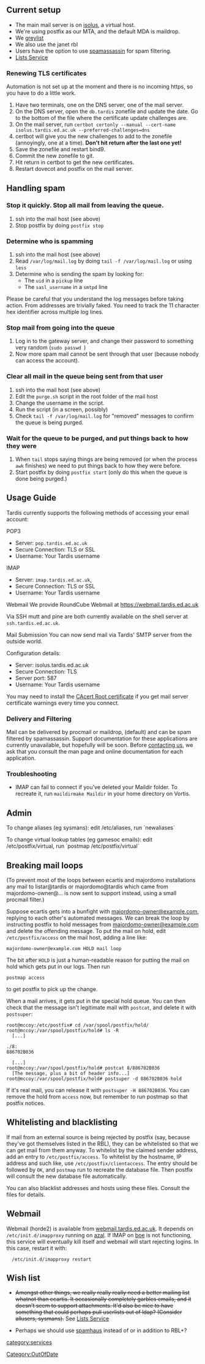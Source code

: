 ## Current setup

-   The main mail server is on [isolus](isolus "wikilink"), a virtual
    host.
-   We're using postfix as our MTA, and the default MDA is maildrop.
-   We [greylist](greylist "wikilink")
-   We also use the janet rbl
-   Users have the option to use [spamassassin](spamassassin "wikilink")
    for spam filtering.
-   [Lists Service](Lists_Service "wikilink")

### Renewing TLS certificates

Automation is not set up at the moment and there is no incoming https,
so you have to do a little work.

1.  Have two terminals, one on the DNS server, one of the mail server.
2.  On the DNS server, open the `db.tardis` zonefile and update the
    date. Go to the bottom of the file where the certificate update
    challenges are.
3.  On the mail server, run
    `certbot certonly --manual --cert-name isolus.tardis.ed.ac.uk --preferred-challenges=dns`
4.  certbot will give you the new challenges to add to the zonefile
    (annoyingly, one at a time). **Don't hit return after the last one
    yet!**
5.  Save the zonefile and restart bind9.
6.  Commit the new zonefile to git.
7.  Hit return in certbot to get the new certificates.
8.  Restart dovecot and postfix on the mail server.

## Handling spam

### Stop it quickly. Stop all mail from leaving the queue.

1.  ssh into the mail host (see above)
2.  Stop postfix by doing `postfix stop`

### Determine who is spamming

1.  ssh into the mail host (see above)
2.  Read `/var/log/mail.log` by doing `tail -f /var/log/mail.log` or
    using `less`
3.  Determine who is sending the spam by looking for:
    -   The `uid` in a `pickup` line
    -   The `sasl_username` in a `smtpd` line

Please be careful that you understand the log messages before taking
action. From addresses are trivially faked. You need to track the 11
character hex identifier across multiple log lines.

### Stop mail from going into the queue

1.  Log in to the gateway server, and change their password to something
    very random (`sudo passwd `<username>)
2.  Now more spam mail cannot be sent through that user (because nobody
    can access the account).

### Clear all mail in the queue being sent from that user

1.  ssh into the mail host (see above)
2.  Edit the `purge.sh` script in the root folder of the mail host
3.  Change the username in the script.
4.  Run the script (in a screen, possibly)
5.  Check `tail -f /var/log/mail.log` for "removed" messages to confirm
    the queue is being purged.

### Wait for the queue to be purged, and put things back to how they were

1.  When `tail` stops saying things are being removed (or when the
    process `awk` finishes) we need to put things back to how they were
    before.
2.  Start postfix by doing `postfix start` (only do this when the queue
    is done being purged.)

## Usage Guide

Tardis currently supports the following methods of accessing your email
account:

POP3
-   Server: `pop.tardis.ed.ac.uk`
-   Secure Connection: TLS or SSL
-   Username: Your Tardis username

<!-- -->

IMAP
-   Server: `imap.tardis.ed.ac.uk`,
-   Secure Connection: TLS or SSL
-   Username: Your Tardis username

<!-- -->

Webmail
We provide RoundCube Webmail at <https://webmail.tardis.ed.ac.uk>

<!-- -->

Via SSH
mutt and pine are both currently available on the shell server at
`ssh.tardis.ed.ac.uk`.

<!-- -->

Mail Submission
You can now send mail via Tardis' SMTP server from the outside world.

Configuration details:

-   Server: isolus.tardis.ed.ac.uk
-   Secure Connection: TLS
-   Server port: 587
-   Username: Your Tardis username

You may need to install the [CAcert Root
certificate](http://www.cacert.org/index.php?id=3) if you get mail
server certificate warnings every time you connect.

### Delivery and Filtering

Mail can be delivered by procmail or maildrop, (default) and can be spam
filtered by spamassassin. Support documentation for these applications
are currently unavailable, but hopefully will be soon. Before
[contacting us](Contact "wikilink"), we ask that you consult the man
page and online documentation for each application.

### Troubleshooting

-   IMAP can fail to connect if you've deleted your Maildir folder. To
    recreate it, run `maildirmake Maildir` in your home directory on
    Vortis.

## Admin

To change aliases (eg sysmans): edit /etc/aliases, run \`newaliases\`

To change virtual lookup tables (eg gamesoc emails): edit
/etc/postfix/virtual, run \`postmap /etc/postfix/virtual\`

## Breaking mail loops

(To prevent most of the loops between ecartis and majordomo
installations any mail to listar@tardis or majordomo@tardis which came
from majordomo-owner@... is now sent to support instead, using a small
procmail filter.)

Suppose ecartis gets into a bunfight with majordomo-owner@example.com,
replying to each other's automated messages. We can break the loop by
instructing postfix to hold messages from majordomo-owner@example.com
and delete the offending message. To put the mail on hold, edit
`/etc/postfix/access` on the mail host, adding a line like:

    majordomo-owner@example.com HOLD mail loop

The bit after `HOLD` is just a human-readable reason for putting the
mail on hold which gets put in our logs. Then run

    postmap access

to get postfix to pick up the change.

When a mail arrives, it gets put in the special hold queue. You can then
check that the message isn't legitimate mail with `postcat`, and delete
it with `postsuper`:

    root@mccoy:/etc/postfix# cd /var/spool/postfix/hold/
    root@mccoy:/var/spool/postfix/hold# ls -R
      [...]

    ./8:
    886702B036

      [...]
    root@mccoy:/var/spool/postfix/hold# postcat 8/886702B036
      [The message, plus a bit of header info...]
    root@mccoy:/var/spool/postfix/hold# postsuper -d 886702B036 hold

If it's real mail, you can release it with `postsuper -H 886702B036`.
You can remove the hold from `access` now, but remember to run postmap
so that postfix notices.

## Whitelisting and blacklisting

If mail from an external source is being rejected by postfix (say,
because they've got themselves listed in the RBL), they can be
whitelisted so that we can get mail from them anyway. To whitelist by
the claimed sender address, add an entry to `/etc/postfix/access`. To
whitelist by the hostname, IP address and such like, use
`/etc/postfix/clientaccess`. The entry should be followed by `OK`, and
`postmap` run to recreate the database file. Then postfix will consult
the new database file automatically.

You can also blacklist addresses and hosts using these files. Consult
the files for details.

## Webmail

Webmail (horde2) is available from
[webmail.tardis.ed.ac.uk](https://webmail.tardis.ed.ac.uk). It depends
on `/etc/init.d/imapproxy` running on [azal](azal "wikilink"). If IMAP
on [boe](boe "wikilink") is not functioning, this service will
eventually kill itself and webmail will start rejecting logins. In this
case, restart it with:

`  /etc/init.d/imapproxy restart`

## Wish list

-   ~~Amongst other things, we really really really need a better
    mailing list whatnot than ecartis. It occasionally completely
    garbles emails, and it doesn't seem to support attachments. It'd
    also be nice to have something that could perhaps pull userlists out
    of ldap? (Consider allusers, sysmans).~~ See [Lists
    Service](Lists_Service "wikilink")

<!-- -->

-   Perhaps we should use
    [spamhaus](http://www.spamhaus.org/effective_filtering.html) instead
    of or in addition to RBL+?

[category:services](category:services "wikilink")

[Category:OutOfDate](Category:OutOfDate "wikilink")